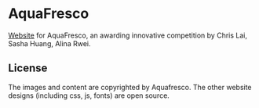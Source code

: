 AquaFresco
==========

[Website](aquafresco.co) for AquaFresco, an awarding innovative competition by Chris Lai, Sasha Huang, Alina Rwei.


License
-------

The images and content are copyrighted by Aquafresco. The other website designs (including css, js, fonts) are open source.
